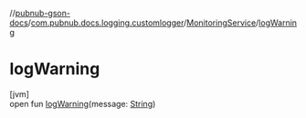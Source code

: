 //[pubnub-gson-docs](../../../index.md)/[com.pubnub.docs.logging.customlogger](../index.md)/[MonitoringService](index.md)/[logWarning](log-warning.md)

# logWarning

[jvm]\
open fun [logWarning](log-warning.md)(message: [String](https://docs.oracle.com/javase/8/docs/api/java/lang/String.html))

